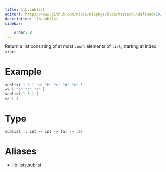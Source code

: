 ```yaml
---
title: lib.sublist
editUrl: https://www.github.com/nixos/nixpkgs/blob/master/undefined#L939C5
description: lib.sublist
sidebar:

    order: 8
---
```


Return a list consisting of at most `count` elements of `list`,
starting at index `start`.

# Example

```nix
sublist 1 3 [ "a" "b" "c" "d" "e" ]
=> [ "b" "c" "d" ]
sublist 1 3 [ ]
=> [ ]
```

# Type

```
sublist :: int -> int -> [a] -> [a]
```


# Aliases

- [lib.lists.sublist](/nix-doc-comments/reference/lib/lists/lib-lists-sublist)


